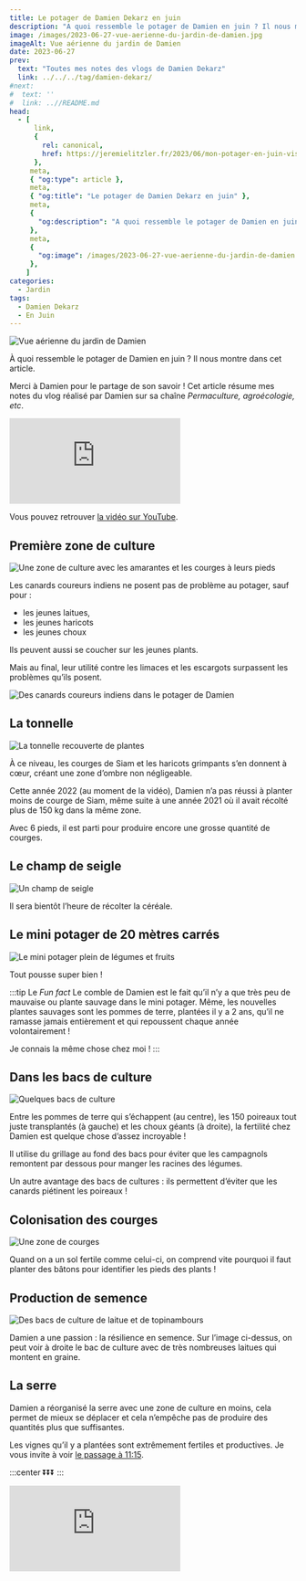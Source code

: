 ```yaml
---
title: Le potager de Damien Dekarz en juin
description: "A quoi ressemble le potager de Damien en juin ? Il nous montre dans cet article."
image: /images/2023-06-27-vue-aerienne-du-jardin-de-damien.jpg
imageAlt: Vue aérienne du jardin de Damien
date: 2023-06-27
prev:
  text: "Toutes mes notes des vlogs de Damien Dekarz"
  link: ../../../tag/damien-dekarz/
#next:
#  text: ''
#  link: ..//README.md
head:
  - [
      link,
      {
        rel: canonical,
        href: https://jeremielitzler.fr/2023/06/mon-potager-en-juin-visite-damien-dekarz,
      },
     meta,
     { "og:type": article },
     meta,
     { "og:title": "Le potager de Damien Dekarz en juin" },
     meta,
     {
       "og:description": "A quoi ressemble le potager de Damien en juin ? Il nous montre dans cet article.",
     },
     meta,
     {
       "og:image": /images/2023-06-27-vue-aerienne-du-jardin-de-damien.jpg,
     },
    ]
categories:
  - Jardin
tags:
  - Damien Dekarz
  - En Juin
---
```


![Vue aérienne du jardin de Damien](/images/2023-06-27-vue-aerienne-du-jardin-de-damien.jpg 'Crédits : image extraite du vlog de Damien Dekarz')

À quoi ressemble le potager de Damien en juin ? Il nous montre dans cet article.

Merci à Damien pour le partage de son savoir ! Cet article résume mes notes du vlog réalisé par Damien sur sa chaîne _Permaculture, agroécologie, etc_.

<!-- more -->

<!-- markdownlint-disable MD033 -->
<p class="newsletter-wrapper"><iframe class="newsletter-embed" src="https://iamjeremie.substack.com/embed" frameborder="0" scrolling="no"></iframe></p>

Vous pouvez retrouver [la vidéo sur YouTube](https://www.youtube.com/watch?v=6aS2fXJ6xs8).

## Première zone de culture

![Une zone de culture avec les amarantes et les courges à leurs pieds](images/une-zone-de-culture-avec-les-amarantes-et-les-courges-a-leurs-pieds.jpg 'Crédits : image extraite du vlog de Damien Dekarz')

Les canards coureurs indiens ne posent pas de problème au potager, sauf pour :

- les jeunes laitues,
- les jeunes haricots
- les jeunes choux

Ils peuvent aussi se coucher sur les jeunes plants.

Mais au final, leur utilité contre les limaces et les escargots surpassent les problèmes qu’ils posent.

![Des canards coureurs indiens dans le potager de Damien](images/des-canards-coureux-indiens-dans-le-potager-de-damien.jpg 'Crédits : image extraite du vlog de Damien Dekarz')

## La tonnelle

![La tonnelle recouverte de plantes](images/la-tonnelle-recouverte-de-plantes.jpg 'Crédits : image extraite du vlog de Damien Dekarz')

À ce niveau, les courges de Siam et les haricots grimpants s’en donnent à cœur, créant une zone d’ombre non négligeable.

Cette année 2022 (au moment de la vidéo), Damien n’a pas réussi à planter moins de courge de Siam, même suite à une année 2021 où il avait récolté plus de 150 kg dans la même zone.

Avec 6 pieds, il est parti pour produire encore une grosse quantité de courges.

## Le champ de seigle

![Un champ de seigle](images/un-champ-de-seigle.jpg 'Crédits : image extraite du vlog de Damien Dekarz')

Il sera bientôt l’heure de récolter la céréale.

## Le mini potager de 20 mètres carrés

![Le mini potager plein de légumes et fruits](images/la-mini-potager-plein-de-legumes-et-fruits.jpg 'Crédits : image extraite du vlog de Damien Dekarz')

Tout pousse super bien !

:::tip Le <em>Fun fact</em> Le comble de Damien est le fait qu’il n’y a que très peu de mauvaise ou plante sauvage dans le mini potager. Même, les nouvelles plantes sauvages sont les pommes de terre, plantées il y a 2 ans, qu’il ne ramasse jamais entièrement et qui repoussent chaque année volontairement !

Je connais la même chose chez moi ! :::

## Dans les bacs de culture

![Quelques bacs de culture](images/quelques-bacs-de-culture.jpg 'Crédits : image extraite du vlog de Damien Dekarz')

Entre les pommes de terre qui s’échappent (au centre), les 150 poireaux tout juste transplantés (à gauche) et les choux géants (à droite), la fertilité chez Damien est quelque chose d’assez incroyable !

Il utilise du grillage au fond des bacs pour éviter que les campagnols remontent par dessous pour manger les racines des légumes.

Un autre avantage des bacs de cultures : ils permettent d’éviter que les canards piétinent les poireaux !

## Colonisation des courges

![Une zone de courges](images/une-zone-de-courges.jpg 'Crédits : image extraite du vlog de Damien Dekarz')

Quand on a un sol fertile comme celui-ci, on comprend vite pourquoi il faut planter des bâtons pour identifier les pieds des plants !

## Production de semence

![Des bacs de culture de laitue et de topinambours](images/des-bacs-de-culture-de-laitue-et-de-topinambours.jpg 'Crédits : image extraite du vlog de Damien Dekarz')

Damien a une passion : la résilience en semence. Sur l’image ci-dessus, on peut voir à droite le bac de culture avec de très nombreuses laitues qui montent en graine.

## La serre

Damien a réorganisé la serre avec une zone de culture en moins, cela permet de mieux se déplacer et cela n’empêche pas de produire des quantités plus que suffisantes.

Les vignes qu’il y a plantées sont extrêmement fertiles et productives. Je vous invite à voir [le passage à 11:15](https://youtu.be/6aS2fXJ6xs8?t=675).

:::center ⏬⏬⏬ :::

<!-- markdownlint-disable MD033 -->
<p class="newsletter-wrapper"><iframe class="newsletter-embed" src="https://iamjeremie.substack.com/embed" frameborder="0" scrolling="no"></iframe></p>
